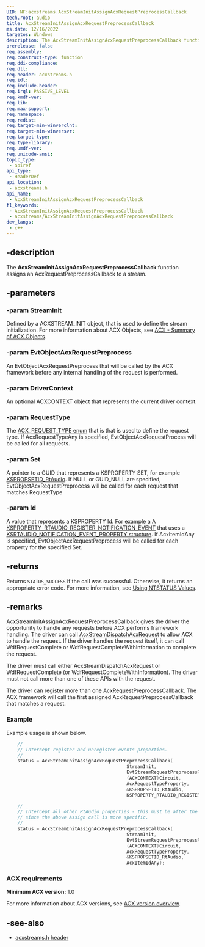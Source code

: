 ```yaml
---
UID: NF:acxstreams.AcxStreamInitAssignAcxRequestPreprocessCallback
tech.root: audio
title: AcxStreamInitAssignAcxRequestPreprocessCallback
ms.date: 12/16/2022
targetos: Windows
description: The AcxStreamInitAssignAcxRequestPreprocessCallback function assigns an  AcxRequestPreprocessCallback to a stream.
prerelease: false
req.assembly: 
req.construct-type: function
req.ddi-compliance: 
req.dll: 
req.header: acxstreams.h
req.idl: 
req.include-header: 
req.irql: PASSIVE_LEVEL
req.kmdf-ver: 
req.lib: 
req.max-support: 
req.namespace: 
req.redist: 
req.target-min-winverclnt: 
req.target-min-winversvr: 
req.target-type: 
req.type-library: 
req.umdf-ver: 
req.unicode-ansi: 
topic_type:
 - apiref
api_type:
 - HeaderDef 
api_location:
 - acxstreams.h
api_name:
 - AcxStreamInitAssignAcxRequestPreprocessCallback
f1_keywords:
 - AcxStreamInitAssignAcxRequestPreprocessCallback
 - acxstreams/AcxStreamInitAssignAcxRequestPreprocessCallback
dev_langs:
 - c++
---
```


## -description

The **AcxStreamInitAssignAcxRequestPreprocessCallback** function assigns an AcxRequestPreprocessCallback to a stream.

## -parameters

### -param StreamInit

Defined by a ACXSTREAM_INIT object, that is used to define the stream initialization. For more information about ACX Objects, see [ACX - Summary of ACX Objects](/windows-hardware/drivers/audio/acx-summary-of-objects).

### -param EvtObjectAcxRequestPreprocess

An EvtObjectAcxRequestPreprocess that will be called by the ACX framework before any internal handling of the request is performed.

### -param DriverContext

An optional ACXCONTEXT object that represents the current driver context.

### -param RequestType

The [ACX_REQUEST_TYPE enum](..\acxrequest\ne-acxrequest-acx_request_type.md) that is that is used to define the request type. If AcxRequestTypeAny is specified, EvtObjectAcxRequestProcess will be called for all requests.

### -param Set

A pointer to a GUID that represents a KSPROPERTY SET, for example [KSPROPSETID_RtAudio](/windows-hardware/drivers/audio/kspropsetid-rtaudio). If NULL or GUID_NULL are specified, EvtObjectAcxRequestPreprocess will be called for each request that matches RequestType

### -param Id

A value that represents a KSPROPERTY Id. For example a A [KSPROPERTY_RTAUDIO_REGISTER_NOTIFICATION_EVENT](/windows-hardware/drivers/audio/ksproperty-rtaudio-register-notification-event) that uses a [KSRTAUDIO_NOTIFICATION_EVENT_PROPERTY structure](/windows-hardware/drivers/ddi/ksmedia/ns-ksmedia-ksrtaudio_notification_event_property). If AcxItemIdAny is specified, EvtObjectAcxRequestPreprocess will be called for each property for the specified Set.

## -returns

Returns `STATUS_SUCCESS` if the call was successful. Otherwise, it returns an appropriate error code. For more information, see [Using NTSTATUS Values](/windows-hardware/drivers/kernel/using-ntstatus-values).

## -remarks

AcxStreamInitAssignAcxRequestPreprocessCallback gives the driver the opportunity to handle any requests before ACX performs framework handling. The driver can call [AcxStreamDispatchAcxRequest](nf-acxstreams-acxstreamdispatchacxrequest.md) to allow ACX to handle the request. If the driver handles the request itself, it can call WdfRequestComplete or WdfRequestCompleteWithInformation to complete the request.

The driver must call either AcxStreamDispatchAcxRequest or WdfRequestComplete (or WdfRequestCompleteWithInformation). The driver must not call more than one of these APIs with the request.

The driver can register more than one AcxRequestPreprocessCallback. The ACX framework will call the first assigned AcxRequestPreprocessCallback that matches a request.

### Example

Example usage is shown below.

```cpp
    //
    // Intercept register and unregister events properties.
    //
    status = AcxStreamInitAssignAcxRequestPreprocessCallback(
                                            StreamInit, 
                                            EvtStreamRequestPreprocessRegisterNotificationEvent,
                                            (ACXCONTEXT)Circuit,
                                            AcxRequestTypeProperty,
                                            &KSPROPSETID_RtAudio, 
                                            KSPROPERTY_RTAUDIO_REGISTER_NOTIFICATION_EVENT);

    //
    // Intercept all other RtAudio properties - this must be after the above Assign call
    // since the above Assign call is more specific.
    //
    status = AcxStreamInitAssignAcxRequestPreprocessCallback(
                                            StreamInit, 
                                            EvtStreamRequestPreprocessRtAudio,
                                            (ACXCONTEXT)Circuit,
                                            AcxRequestTypeProperty,
                                            &KSPROPSETID_RtAudio, 
                                            AcxItemIdAny);
```

### ACX requirements

**Minimum ACX version:** 1.0

For more information about ACX versions, see [ACX version overview](/windows-hardware/drivers/audio/acx-version-overview).

## -see-also

- [acxstreams.h header](index.md)
